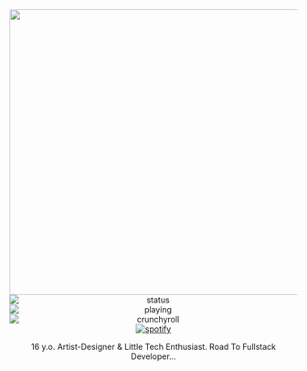 <div align="center" class="head-me" style="display: flex; flex-flow: column wrap;">
  <img src="https://i.postimg.cc/yNkkRm58/yuichiro-hyakuya-render-by-yatokurosaki-d8yus0i-pre.png" width="1000" height="500"/>
  <img src="https://api.statusbadges.me/badge/status/345556922440876032?simple=true" alt="status"> <img src="https://api.statusbadges.me/badge/playing/345556922440876032" alt="playing"> <img src="https://api.statusbadges.me/badge/crunchyroll/345556922440876032" alt="crunchyroll"> <a href="https://api.statusbadges.me/openspotify/345556922440876032" target="_blank" rel="noopener"><img src="https://api.statusbadges.me/badge/spotify/345556922440876032" alt="spotify"></a>

16 y.o. Artist-Designer & Little Tech Enthusiast.
Road To Fullstack Developer...
</div>


